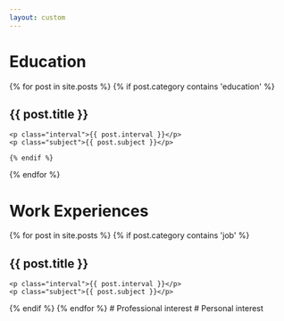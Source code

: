 ```yaml
---
layout: custom
---
```



# Education
{% for post in site.posts %}
    {% if post.category contains 'education' %}

<div class="section">
    <h2>{{ post.title }}</h2>

    <p class="interval">{{ post.interval }}</p>
    <p class="subject">{{ post.subject }}</p>
</div>

    {% endif %}
{% endfor %}
# Work Experiences
{% for post in site.posts %}
    {% if post.category contains 'job' %}
<div class="section">
    <h2>{{ post.title }}</h2>

    <p class="interval">{{ post.interval }}</p>
    <p class="subject">{{ post.subject }}</p>
</div>
    {% endif %}
{% endfor %}
# Professional interest
# Personal interest

